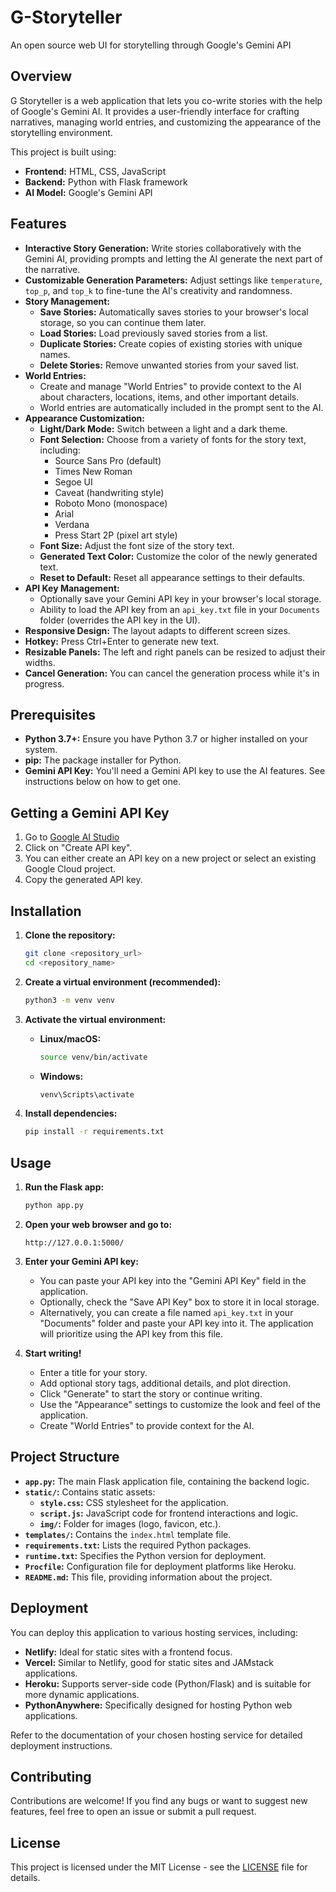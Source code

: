 # G-Storyteller
 An open source web UI for storytelling through Google's Gemini API

## Overview

G Storyteller is a web application that lets you co-write stories with the help of Google's Gemini AI. It provides a user-friendly interface for crafting narratives, managing world entries, and customizing the appearance of the storytelling environment.

This project is built using:

*   **Frontend:** HTML, CSS, JavaScript
*   **Backend:** Python with Flask framework
*   **AI Model:** Google's Gemini API

## Features

*   **Interactive Story Generation:** Write stories collaboratively with the Gemini AI, providing prompts and letting the AI generate the next part of the narrative.
*   **Customizable Generation Parameters:** Adjust settings like `temperature`, `top_p`, and `top_k` to fine-tune the AI's creativity and randomness.
*   **Story Management:**
    *   **Save Stories:** Automatically saves stories to your browser's local storage, so you can continue them later.
    *   **Load Stories:** Load previously saved stories from a list.
    *   **Duplicate Stories:** Create copies of existing stories with unique names.
    *   **Delete Stories:** Remove unwanted stories from your saved list.
*   **World Entries:**
    *   Create and manage "World Entries" to provide context to the AI about characters, locations, items, and other important details.
    *   World entries are automatically included in the prompt sent to the AI.
*   **Appearance Customization:**
    *   **Light/Dark Mode:** Switch between a light and a dark theme.
    *   **Font Selection:** Choose from a variety of fonts for the story text, including:
        *   Source Sans Pro (default)
        *   Times New Roman
        *   Segoe UI
        *   Caveat (handwriting style)
        *   Roboto Mono (monospace)
        *   Arial
        *   Verdana
        *   Press Start 2P (pixel art style)
    *   **Font Size:** Adjust the font size of the story text.
    *   **Generated Text Color:** Customize the color of the newly generated text.
    *   **Reset to Default:** Reset all appearance settings to their defaults.
*   **API Key Management:**
    *   Optionally save your Gemini API key in your browser's local storage.
    *   Ability to load the API key from an `api_key.txt` file in your `Documents` folder (overrides the API key in the UI).
*   **Responsive Design:** The layout adapts to different screen sizes.
*   **Hotkey:** Press Ctrl+Enter to generate new text.
*   **Resizable Panels:** The left and right panels can be resized to adjust their widths.
*   **Cancel Generation:** You can cancel the generation process while it's in progress.

## Prerequisites

*   **Python 3.7+:** Ensure you have Python 3.7 or higher installed on your system.
*   **pip:** The package installer for Python.
*   **Gemini API Key:** You'll need a Gemini API key to use the AI features. See instructions below on how to get one.

## Getting a Gemini API Key

1. Go to [Google AI Studio](https://makersuite.google.com/app/apikey)
2. Click on "Create API key".
3. You can either create an API key on a new project or select an existing Google Cloud project.
4. Copy the generated API key.

## Installation

1. **Clone the repository:**

    ```bash
    git clone <repository_url>
    cd <repository_name>
    ```

2. **Create a virtual environment (recommended):**

    ```bash
    python3 -m venv venv
    ```

3. **Activate the virtual environment:**

    *   **Linux/macOS:**

        ```bash
        source venv/bin/activate
        ```

    *   **Windows:**

        ```bash
        venv\Scripts\activate
        ```

4. **Install dependencies:**

    ```bash
    pip install -r requirements.txt
    ```

## Usage

1. **Run the Flask app:**

    ```bash
    python app.py
    ```

2. **Open your web browser and go to:**

    ```
    http://127.0.0.1:5000/
    ```

3. **Enter your Gemini API key:**

    *   You can paste your API key into the "Gemini API Key" field in the application.
    *   Optionally, check the "Save API Key" box to store it in local storage.
    *   Alternatively, you can create a file named `api_key.txt` in your "Documents" folder and paste your API key into it. The application will prioritize using the API key from this file.

4. **Start writing!**
    *   Enter a title for your story.
    *   Add optional story tags, additional details, and plot direction.
    *   Click "Generate" to start the story or continue writing.
    *   Use the "Appearance" settings to customize the look and feel of the application.
    *   Create "World Entries" to provide context for the AI.

## Project Structure

*   **`app.py`:** The main Flask application file, containing the backend logic.
*   **`static/`:** Contains static assets:
    *   **`style.css`:** CSS stylesheet for the application.
    *   **`script.js`:** JavaScript code for frontend interactions and logic.
    *   **`img/`:** Folder for images (logo, favicon, etc.).
*   **`templates/`:** Contains the `index.html` template file.
*   **`requirements.txt`:** Lists the required Python packages.
*   **`runtime.txt`:** Specifies the Python version for deployment.
*   **`Procfile`:** Configuration file for deployment platforms like Heroku.
*   **`README.md`:** This file, providing information about the project.

## Deployment

You can deploy this application to various hosting services, including:

*   **Netlify:** Ideal for static sites with a frontend focus.
*   **Vercel:** Similar to Netlify, good for static sites and JAMstack applications.
*   **Heroku:** Supports server-side code (Python/Flask) and is suitable for more dynamic applications.
*   **PythonAnywhere:** Specifically designed for hosting Python web applications.

Refer to the documentation of your chosen hosting service for detailed deployment instructions.

## Contributing

Contributions are welcome! If you find any bugs or want to suggest new features, feel free to open an issue or submit a pull request.

## License

This project is licensed under the MIT License - see the [LICENSE](LICENSE) file for details.
